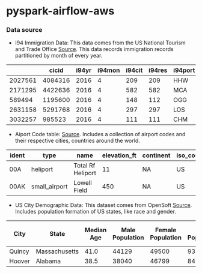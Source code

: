 # pyspark-airflow-aws


### Data source

- I94 Immigration Data: This data comes from the US National Tourism and Trade Office [Source](https://travel.trade.gov/research/reports/i94/historical/2016.html). This data records immigration records partitioned by month of every year.

|         | cicid   | i94yr | i94mon | i94cit | i94res | i94port | arrdate | i94mode | i94addr | depdate | i94bir | i94visa | count | dtadfile | visapost | occup | entdepa | entdepd | entdepu | matflag | biryear | dtaddto  | gender | insnum | airline | admnum   | fltno | visatype |
|---------|---------|-------|--------|--------|--------|---------|---------|---------|---------|---------|--------|---------|-------|----------|----------|-------|---------|---------|---------|---------|---------|----------|--------|--------|---------|----------|-------|----------|
| 2027561 | 4084316 | 2016  | 4      | 209    | 209    | HHW     | 20566   | 1       | HI      | 20573   | 61     | 2       | 1     | 20160422 |          |       | G       | O       |         | M       | 1955    | 7202016  | F      |        | JL      | 5.66E+10 | 782   | WT       |
| 2171295 | 4422636 | 2016  | 4      | 582    | 582    | MCA     | 20567   | 1       | TX      | 20568   | 26     | 2       | 1     | 20160423 | MTR      |       | G       | R       |         | M       | 1990    | 10222016 | M      |        | *GA     | 9.44E+10 | XBLNG | B2       |
| 589494  | 1195600 | 2016  | 4      | 148    | 112    | OGG     | 20551   | 1       | FL      | 20571   | 76     | 2       | 1     | 20160407 |          |       | G       | O       |         | M       | 1940    | 7052016  | M      |        | LH      | 5.58E+10 | 464   | WT       |
| 2631158 | 5291768 | 2016  | 4      | 297    | 297    | LOS     | 20572   | 1       | CA      | 20581   | 25     | 2       | 1     | 20160428 | DOH      |       | G       | O       |         | M       | 1991    | 10272016 | M      |        | QR      | 9.48E+10 | 739   | B2       |
| 3032257 | 985523  | 2016  | 4      | 111    | 111    | CHM     | 20550   | 3       | NY      | 20553   | 19     | 2       | 1     | 20160406 |          |       | Z       | K       |         | M       | 1997    | 7042016  | F      |        |         | 4.23E+10 | LAND  | WT       |



- Aiport Code table: [Source](https://datahub.io/core/airport-codes#data). Includes a collection of airport codes and their respective cities, countries around the world.

|ident|type         |name                |elevation_ft|continent|iso_country|iso_region|municipality|gps_code|iata_code|local_code|coordinates                       |
|-----|-------------|--------------------|------------|---------|-----------|----------|------------|--------|---------|----------|----------------------------------|
|00A  |heliport     |Total Rf Heliport   |11          |NA       |US         |US-PA     |Bensalem    |00A     |         |00A       |-74.93360137939453, 40.07080078125|
|00AK |small_airport|Lowell Field        |450         |NA       |US         |US-AK     |Anchor Point|00AK    |         |00AK      |-151.695999146, 59.94919968       |
  

- US City Demographic Data: This dataset comes from OpenSoft [Source](https://public.opendatasoft.com/explore/dataset/us-cities-demographics/export/). Includes population formation of US states, like race and gender.

|City            |State        |Median Age|Male Population|Female Population|Total Population|Number of Veterans|Foreign-born|Average Household Size|State Code|Race                     |Count|
|----------------|-------------|----------|---------------|-----------------|----------------|------------------|------------|----------------------|----------|-------------------------|-----|
|Quincy          |Massachusetts|41.0      |44129          |49500            |93629           |4147              |32935       |2.39                  |MA        |White                    |58723|
|Hoover          |Alabama      |38.5      |38040          |46799            |84839           |4819              |8229        |2.58                  |AL        |Asian                    |4759 |



